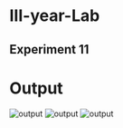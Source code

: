 # III-year-Lab
## Experiment 11

# Output
![output](sp1.jpeg)
![output](sp2.jpeg)
![output](sp3.jpeg)
